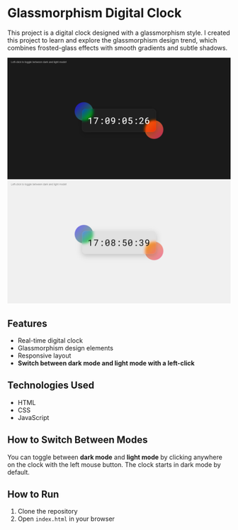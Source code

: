 # Glassmorphism Digital Clock

This project is a digital clock designed with a glassmorphism style. I created this project to learn and explore the glassmorphism design trend, which combines frosted-glass effects with smooth gradients and subtle shadows.

![Glassmorphism Digital Clock - Dark Mode](images/dark-mode.png)
![Glassmorphism Digital Clock - Light Mode](images/white-mode.png)

## Features

- Real-time digital clock
- Glassmorphism design elements
- Responsive layout
- **Switch between dark mode and light mode with a left-click**

## Technologies Used

- HTML
- CSS
- JavaScript

## How to Switch Between Modes

You can toggle between **dark mode** and **light mode** by clicking anywhere on the clock with the left mouse button. The clock starts in dark mode by default.

## How to Run

1. Clone the repository
2. Open `index.html` in your browser